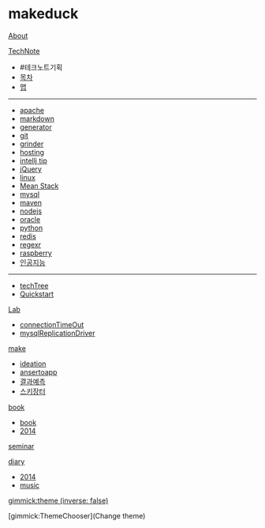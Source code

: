 # makeduck

[About](index.md)

[TechNote]()

  * #테크노트기획
  * [목차](technote.md)
  * [맵](techmap.md)
  ----------
  * [apache](tech/apache.md)
  * [markdown](tech/markdown.md)
  * [generator](tech/generator.md)
  * [git](tech/git.md)
  * [grinder](tech/grinder.md)
  * [hosting](tech/hosting.md)
  * [intellj tip](tech/intellij.md)
  * [jQuery](tech/jQuery.md)
  * [linux](tech/linux.md)
  * [Mean Stack](tech/meanstack.md)
  * [mysql](tech/mysql.md)
  * [maven](tech/maven.md)
  * [nodejs](tech/nodejs.md)
  * [oracle](tech/oracle.md)
  * [python](tech/python.md)
  * [redis](tech/redis.md)
  * [regexr](tech/regexr.md)
  * [raspberry](tech/raspberry.md)
  * [인공지능](tech/humanExperience.md)
  ------------
  * [techTree](techtree.md)
  * [Quickstart](quickstart.md)


[Lab]()

  * [connectionTimeOut](connectionTimeOut.md)
  * [mysqlReplicationDriver](mysqlReplicationDriver.md)

[make]()

  * [ideation](ideation.md)
  * [ansertoapp](ansertoapp.md)
  * [결과예측](preresult.md)
  * [스키장터](skijangter.md)

[book]()

  * [book](book.md)
  * [2014](book2014.md)

[seminar](seminar.md)

[diary]()

  * [2014](diary2014.md)
  * [music](music.md)


[gimmick:theme (inverse: false)](yeti)

[gimmick:ThemeChooser](Change theme)

<!-- counter pixel for counting visitors -->
<!-- <img src="http://stats.markdown.io/mdwiki_info.gif" style="display:none;"/> -->

<script type="text/javascript">

  var _gaq = _gaq || [];
  _gaq.push(['_setAccount', 'UA-44627253-1']);
  _gaq.push(['_trackPageview']);

  (function() {
    var ga = document.createElement('script'); ga.type = 'text/javascript'; ga.async = true;
    ga.src = ('https:' == document.location.protocol ? 'https://ssl' : 'http://www') + '.google-analytics.com/ga.js';
    var s = document.getElementsByTagName('script')[0]; s.parentNode.insertBefore(ga, s);
  })();

</script>
